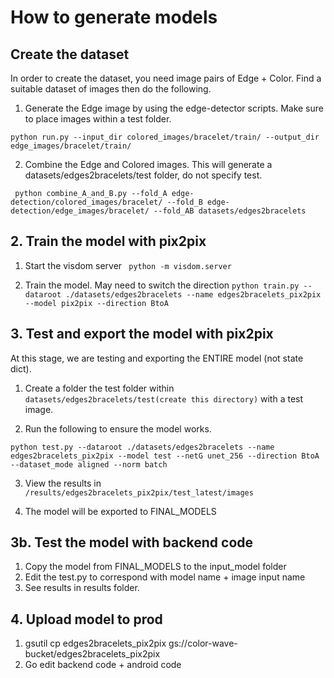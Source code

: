 # How to generate models

## Create the dataset

In order to create the dataset, you need image pairs of Edge + Color. Find a suitable dataset of images then do the following.

1. Generate the Edge image by using the edge-detector scripts. Make sure to place images within a test folder. 

```python run.py --input_dir colored_images/bracelet/train/ --output_dir edge_images/bracelet/train/```

2. Combine the Edge and Colored images. This will generate a datasets/edges2bracelets/test folder, do not specify test.

``` python combine_A_and_B.py --fold_A edge-detection/colored_images/bracelet/ --fold_B edge-detection/edge_images/bracelet/ --fold_AB datasets/edges2bracelets```


## 2. Train the model with pix2pix

1. Start the visdom server 
``` python -m visdom.server```

2. Train the model. May need to switch the direction
``` python train.py --dataroot ./datasets/edges2bracelets --name edges2bracelets_pix2pix --model pix2pix --direction BtoA ```

## 3. Test and export the model with pix2pix

At this stage, we are testing and exporting the ENTIRE model (not state dict). 

1. Create a folder the test folder within `datasets/edges2bracelets/test(create this directory)` with a test image.

2. Run the following to ensure the model works.

```python test.py --dataroot ./datasets/edges2bracelets --name edges2bracelets_pix2pix --model test --netG unet_256 --direction BtoA --dataset_mode aligned --norm batch```

3. View the results in  `/results/edges2bracelets_pix2pix/test_latest/images`

4. The model will be exported to FINAL_MODELS

## 3b. Test the model with backend code

1. Copy the model from FINAL_MODELS to the input_model folder
2. Edit the test.py to correspond with model name + image input name
3. See results in results folder.

## 4. Upload model to prod

1. gsutil cp edges2bracelets_pix2pix gs://color-wave-bucket/edges2bracelets_pix2pix
2. Go edit backend code + android code 
